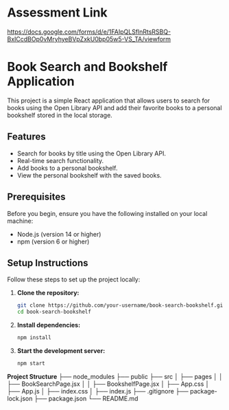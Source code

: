 # Assessment Link
https://docs.google.com/forms/d/e/1FAIpQLSflnRtsRSBQ-BxICcdBOp0vMryhyeBVpZxkU0bp05w5-VS_TA/viewform

# Book Search and Bookshelf Application

This project is a simple React application that allows users to search for books using the Open Library API and add their favorite books to a personal bookshelf stored in the local storage.

## Features

- Search for books by title using the Open Library API.
- Real-time search functionality.
- Add books to a personal bookshelf.
- View the personal bookshelf with the saved books.

## Prerequisites

Before you begin, ensure you have the following installed on your local machine:

- Node.js (version 14 or higher)
- npm (version 6 or higher)

## Setup Instructions

Follow these steps to set up the project locally:

1. **Clone the repository:**

   ```bash
   git clone https://github.com/your-username/book-search-bookshelf.git
   cd book-search-bookshelf

2. **Install dependencies:**

    ```bash
    npm install

3. **Start the development server:**

    ```bash
    npm start

**Project Structure**
├── node_modules
├── public
├── src
│   ├── pages
│   │   ├── BookSearchPage.jsx
│   │   ├── BookshelfPage.jsx
│   ├── App.css
│   ├── App.js
│   ├── index.css
│   ├── index.js
├── .gitignore
├── package-lock.json
├── package.json
└── README.md

